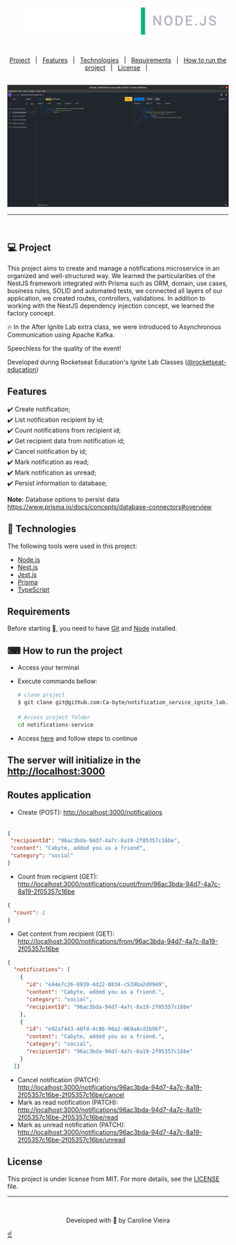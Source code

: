 <div align="center" id="top">
<p>
  <img alt="" src="./public/logo-ignite-lab-nodejs.svg">
</p>

<br>
<p align="center">
  <a href="#project">Project</a> &#xa0; | &#xa0;
  <a href="#features">Features</a> &#xa0; | &#xa0;
  <a href="#technologies">Technologies</a> &#xa0; | &#xa0;
  <a href="#requirements">Requirements</a> &#xa0; | &#xa0;
  <a href="#how to run the project">How to run the project</a> &#xa0; | &#xa0;
  <a href="#license">License</a> &#xa0; | &#xa0;
</p>

<br>
  <img src="./public/ignite-lab-insomnia.png" width="1100px" alt="Notifications Service" />
</div>


---

<br>

## 💻 Project

This project aims to create and manage a notifications microservice in an organized and well-structured way.
We learned the particularities of the NestJS framework integrated with Prisma such as ORM, domain, use cases, business rules, SOLID and automated tests, we connected all layers of our application, we created routes, controllers, validations.
In addition to working with the NestJS dependency injection concept, we learned the factory concept.

:fire: In the After Ignite Lab extra class, we were introduced to Asynchronous Communication using Apache Kafka.

Speechless for the quality of the event!

Developed during Rocketseat Education's Ignite Lab Classes ([@rocketseat-education](https://github.com/rocketseat-education))

## Features ##

:heavy_check_mark: Create notification;\
:heavy_check_mark: List notification recipient by id;\
:heavy_check_mark: Count notifications from recipient id;\
:heavy_check_mark: Get recipient data from notification id;\
:heavy_check_mark: Cancel notification by id;\
:heavy_check_mark: Mark notification as read;\
:heavy_check_mark: Mark notification as unread;\
:heavy_check_mark: Persist information to database;

**Note:**
Database options to persist data <https://www.prisma.io/docs/concepts/database-connectors#overview>

## 🚀 Technologies ##

The following tools were used in this project:

- [Node.js](https://nodejs.org/)
- [Nest.js](https://nestjs.com/)
- [Jest.js](https://jestjs.io/)
- [Prisma](https://www.prisma.io/)
- [TypeScript](https://www.typescriptlang.org/)

## Requirements ##

Before starting :checkered_flag:, you need to have [Git](https://git-scm.com) and [Node](https://nodejs.org/en/) installed.

## ⌨ How to run the project ##

- Access your terminal
- Execute commands bellow:

  ```bash
  # clone project
  $ git clone git@github.com:Ca-byte/notification_service_ignite_lab.git

  # Access project folder 
  cd notifications-service
  ```

- Access [here](README-NESTJS.md) and follow steps to continue

## The server will initialize in the <http://localhost:3000>

## Routes application ##

- Create (POST): <http://localhost:3000/notifications>

```json

{
 "recipientId": "96ac3bda-94d7-4a7c-8a19-2f05357c16be",
 "content": "Cabyte, added you as a friend",
 "category": "social"
}

```

- Count from recipient (GET): <http://localhost:3000/notifications/count/from/96ac3bda-94d7-4a7c-8a19-2f05357c16be>

```json
{
  "count": 2
}
```

- Get content from recipient (GET): <http://localhost:3000/notifications/from/96ac3bda-94d7-4a7c-8a19-2f05357c16be>

```json
{
  "notifications": [
    {
      "id": "e44e7c26-8939-4d22-8834-c539ba2d0949",
      "content": "Cabyte, added you as a friend.",
      "category": "social",
      "recipientId": "96ac3bda-94d7-4a7c-8a19-2f05357c16be"
    },
    {
      "id": "e92af443-40fd-4c86-90a2-069a4cd3b9bf",
      "content": "Cabyte, added you as a friend.",
      "category": "social",
      "recipientId": "96ac3bda-94d7-4a7c-8a19-2f05357c16be"
    }
  ]}
```

- Cancel notification (PATCH): <http://localhost:3000/notifications/96ac3bda-94d7-4a7c-8a19-2f05357c16be-2f05357c16be/cancel>
- Mark as read notification (PATCH): <http://localhost:3000/notifications/96ac3bda-94d7-4a7c-8a19-2f05357c16be-2f05357c16be/read>
- Mark as unread notification (PATCH): <http://localhost:3000/notifications/96ac3bda-94d7-4a7c-8a19-2f05357c16be-2f05357c16be/unread>

## License ##

This project is under license from MIT. For more details, see the [LICENSE](LICENSE.md) file.

---


<br>

<p align="center">Developed with 💜 by Caroline Vieira</p>



<a href="#top">☝</a>

